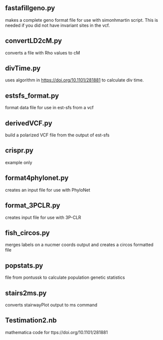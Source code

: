 ## fastafillgeno.py
makes a complete geno format file for use with simonhmartin script. This is needed if you did not have invariant sites in the vcf.

## convertLD2cM.py
converts a file with Rho values to cM

## divTime.py
uses algorithm in https://doi.org/10.1101/281881 to calculate div time.

## estsfs_format.py
format data file for use in est-sfs from a vcf

## derivedVCF.py
build a polarized VCF file from the output of est-sfs

## crispr.py
example only

## format4phylonet.py
creates an input file for use with PhyloNet

## format_3PCLR.py
creates input file for use with 3P-CLR

## fish_circos.py
merges labels on a nucmer coords output and creates a circos formatted file

## popstats.py
file from pontussk to calculate population genetic statistics

## stairs2ms.py
converts stairwayPlot output to ms command

## Testimation2.nb
mathematica code for ttps://doi.org/10.1101/281881
